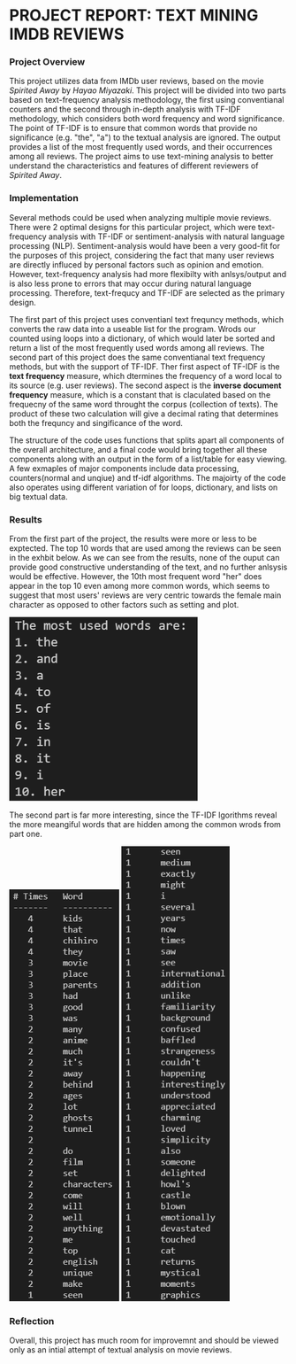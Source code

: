 # PROJECT REPORT: TEXT MINING IMDB REVIEWS

### Project Overview
This project utilizes data from IMDb user reviews, based on the movie *Spirited Away* by *Hayao Miyazaki*. This project will be divided into two parts based on text-frequency analysis methodology, the first using conventianal counters and the second through in-depth analysis with TF-IDF methodology, which considers both word frequency and word significance. The point of TF-IDF is to ensure that common words that provide no significance (e.g. "the", "a") to the textual analysis are ignored. The output provides a list of the most frequently used words, and their occurrences among all reviews. The project aims to use text-mining analysis to better understand the characteristics and features of different reviewers of *Spirited Away*.

### Implementation
Several methods could be used when analyzing multiple movie reviews. There were 2 optimal designs for this particular project, which were text-frequency analysis with TF-IDF or sentiment-analysis with natural language processing (NLP). Sentiment-analysis would have been a very good-fit for the purposes of this project, considering the fact that many user reviews are directly influced by personal factors such as opinion and emotion. However, text-frequency analysis had more flexibilty with anlsys/output and is also less prone to errors that may occur during natural language processing. Therefore, text-frequcy and TF-IDF are selected as the primary design.

The first part of this project uses conventianl text frequncy methods, which converts the raw data into a useable list for the program. Wrods our counted using loops into a dictionary, of which would later be sorted and return a list of the most frequently used words among all reviews. The second part of this project does the same conventianal text frequency methods, but with the support of TF-IDF. Ther first aspect of TF-IDF is the **text frequency** measure, which dtermines the frequency of a word local to its source (e.g. user reviews). The second aspect is the **inverse document frequency** measure, which is a constant that is claculated based on the frequecny of the same word throught the corpus (collection of texts). The product of these two calculation will give a decimal rating that determines both the frequncy and singificance of the word.

The structure of the code uses functions that splits apart all components of the overall architecture, and a final code would bring together all these components along with an output in the form of a list/table for easy viewing. A few exmaples of major components include data processing, counters(normal and unqiue) and tf-idf algorithms. The majoirty of the code also operates using different variation of for loops, dictionary, and lists on big textual data.

### Results
From the first part of the project, the results were more or less to be exptected. The top 10 words that are used among the reviews can be seen in the exhbit below. As we can see from the results, none of the ouput can provide good constructive understanding of the text, and no further anlsysis would be effective. However, the 10th most frequent word "her" does appear in the top 10 even among more common words, which seems to suggest that most users' reviews are very centric towards the female main character as opposed to other factors such as setting and plot.

![frequency_analysis](images/output1.png)

The second part is far more interesting, since the TF-IDF lgorithms reveal the more meangiful words that are hidden among the common wrods from part one. 

![frequency_analysis](images/output2.png) ![frequency_analysis](images/output3.png)

### Reflection
Overall, this project has much room for improvemnt and should be viewed only as an intial attempt of textual analysis on movie reviews. 


